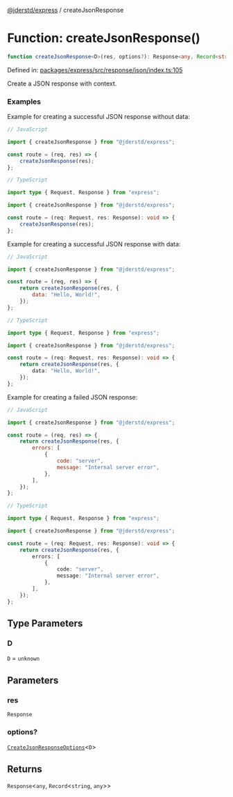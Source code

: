 [@jderstd/express](../README.md) / createJsonResponse

# Function: createJsonResponse()

```ts
function createJsonResponse<D>(res, options?): Response<any, Record<string, any>>;
```

Defined in: [packages/express/src/response/json/index.ts:105](https://github.com/jderstd/express/blob/dc8e23ecb252a7c584d782d1594902f4da1ae110/packages/express/src/response/json/index.ts#L105)

Create a JSON response with context.

### Examples

Example for creating a successful JSON response without data:

```js
// JavaScript

import { createJsonResponse } from "@jderstd/express";

const route = (req, res) => {
    createJsonResponse(res);
};
```

```ts
// TypeScript

import type { Request, Response } from "express";

import { createJsonResponse } from "@jderstd/express";

const route = (req: Request, res: Response): void => {
    createJsonResponse(res);
};
```

Example for creating a successful JSON response with data:

```js
// JavaScript

import { createJsonResponse } from "@jderstd/express";

const route = (req, res) => {
    return createJsonResponse(res, {
        data: "Hello, World!",
    });
};
```

```ts
// TypeScript

import type { Request, Response } from "express";

import { createJsonResponse } from "@jderstd/express";

const route = (req: Request, res: Response): void => {
    return createJsonResponse(res, {
        data: "Hello, World!",
    });
};
```

Example for creating a failed JSON response:

```js
// JavaScript

import { createJsonResponse } from "@jderstd/express";

const route = (req, res) => {
    return createJsonResponse(res, {
        errors: [
            {
                code: "server",
                message: "Internal server error",
            },
        ],
    });
};
```

```ts
// TypeScript

import type { Request, Response } from "express";

import { createJsonResponse } from "@jderstd/express";

const route = (req: Request, res: Response): void => {
    return createJsonResponse(res, {
        errors: [
            {
                code: "server",
                message: "Internal server error",
            },
        ],
    });
};
```

## Type Parameters

### D

`D` = `unknown`

## Parameters

### res

`Response`

### options?

[`CreateJsonResponseOptions`](../type-aliases/CreateJsonResponseOptions.md)\<`D`\>

## Returns

`Response`\<`any`, `Record`\<`string`, `any`\>\>
